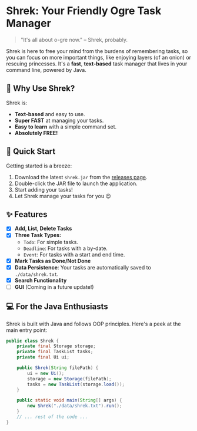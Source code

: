 # Shrek: Your Friendly Ogre Task Manager

> "It's all about o-gre now." – Shrek, probably.

Shrek is here to free your mind from the burdens of remembering tasks, so you can focus on more important things, like enjoying layers (of an onion) or rescuing princesses. It's a **fast**, **text-based** task manager that lives in your command line, powered by Java.

## 🧅 Why Use Shrek?

Shrek is:
*   **Text-based** and easy to use.
*   **Super FAST** at managing your tasks.
*   **Easy to learn** with a simple command set.
*   **Absolutely FREE!**

## 🚀 Quick Start

Getting started is a breeze:

1.  Download the latest `shrek.jar` from the [releases page](https://github.com/jj55j7/ip/releases/tag/A-Jar).
2.  Double-click the JAR file to launch the application.
3.  Start adding your tasks!
4.  Let Shrek manage your tasks for you 😉

## ✨ Features

- [x] **Add, List, Delete Tasks**
- [x] **Three Task Types:**
    - `Todo`: For simple tasks.
    - `Deadline`: For tasks with a by-date.
    - `Event`: For tasks with a start and end time.
- [x] **Mark Tasks as Done/Not Done**
- [x] **Data Persistence**: Your tasks are automatically saved to `./data/shrek.txt`.
- [x] **Search Functionality** 
- [ ] **GUI** (Coming in a future update!)

## 💻 For the Java Enthusiasts

Shrek is built with Java and follows OOP principles. Here's a peek at the main entry point:

```java
public class Shrek {
    private final Storage storage;
    private final TaskList tasks;
    private final Ui ui;

    public Shrek(String filePath) {
        ui = new Ui();
        storage = new Storage(filePath);
        tasks = new TaskList(storage.load());
    }

    public static void main(String[] args) {
        new Shrek("./data/shrek.txt").run();
    }
    // ... rest of the code ...
}
